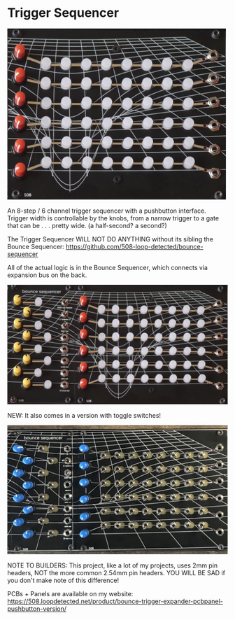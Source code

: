 # Trigger Sequencer

<img src="trigger-sequencer.JPG" width=500>

An 8-step / 6 channel trigger sequencer with a pushbutton interface. Trigger width is controllable by the knobs, from a narrow trigger to a gate that can be . . . pretty wide. (a half-second? a second?)

The Trigger Sequencer WILL NOT DO ANYTHING without its sibling the Bounce Sequencer: https://github.com/508-loop-detected/bounce-sequencer

All of the actual logic is in the Bounce Sequencer, which connects via expansion bus on the back.

<img src="bounce-plus-triggers.JPG" width=700>

NEW: It also comes in a version with toggle switches!

<img src="toggles.jpg" width=700>

NOTE TO BUILDERS: This project, like a lot of my projects, uses 2mm pin headers, NOT the more common 2.54mm pin headers. YOU WILL BE SAD if you don't make note of this difference!

PCBs + Panels are available on my website: https://508.loopdetected.net/product/bounce-trigger-expander-pcbpanel-pushbutton-version/
